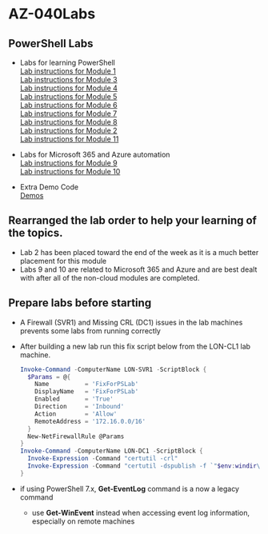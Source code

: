 # AZ-040Labs
## PowerShell Labs

- Labs for learning PowerShell  
  [Lab instructions for Module 1](PowerShell-Lab-01.md)<br>
  [Lab instructions for Module 3](PowerShell-Lab-03.md)<br>
  [Lab instructions for Module 4](PowerShell-Lab-04.md)<br>
  [Lab instructions for Module 5](PowerShell-Lab-05.md)<br>
  [Lab instructions for Module 6](PowerShell-Lab-06.md)<br>
  [Lab instructions for Module 7](PowerShell-Lab-07.md)<br>
  [Lab instructions for Module 8](PowerShell-Lab-08.md)<br>
  [Lab instructions for Module 2](PowerShell-Lab-02.md)<br>
  [Lab instructions for Module 11](PowerShell-Lab-11.md)<br>

- Labs for Microsoft 365 and Azure automation<br>
  [Lab instructions for Module 9](PowerShell-Lab-09.md)<br>
  [Lab instructions for Module 10](PowerShell-Lab-10.md)<br>
  
- Extra Demo Code<br>
  [Demos](xtraDemos.md#demo-code) <br>  


## Rearranged the lab order to help your learning of the topics.
- Lab 2 has been placed toward the end of the week as it is a much better placement for this module
- Labs 9 and 10 are related to Microsoft 365 and Azure and are best dealt with after all of the non-cloud modules are completed.


## Prepare labs before starting 
- A Firewall (SVR1) and Missing CRL (DC1) issues in the lab machines prevents some labs from running correctly
- After building a new lab run this fix script below from the LON-CL1 lab machine.<br> 
  ```PowerShell 
  Invoke-Command -ComputerName LON-SVR1 -ScriptBlock {
    $Params = @{
      Name          = 'FixForPSLab'
      DisplayName   = 'FixForPSLab' 
      Enabled       = 'True' 
      Direction     = 'Inbound' 
      Action        = 'Allow'
      RemoteAddress = '172.16.0.0/16'
    }
    New-NetFirewallRule @Params
  }
  Invoke-Command -ComputerName LON-DC1 -ScriptBlock {
    Invoke-Expression -Command "certutil -crl"
    Invoke-Expression -Command "certutil -dspublish -f `"$env:windir\System32\CertSrv\CertEnroll\AdatumCA.crl`""
  }
  ```

- if using PowerShell 7.x, **Get-EventLog** command is a now a legacy command
  - use **Get-WinEvent** instead when accessing event log information, especially on remote machines
